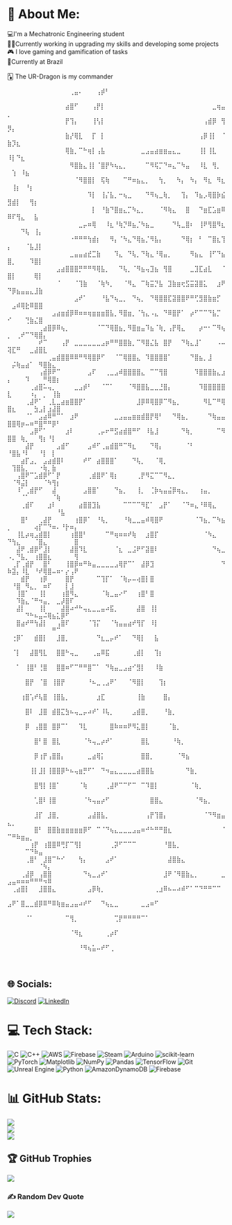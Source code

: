 # 💫 About Me:
💻I'm a Mechatronic Engineering student<br>👨‍💻Currently working in upgrading my skills and developing some projects<br>🎮 I love gaming and gamification of tasks<br>📍Currently at Brazil<br><br>🃁 The UR-Dragon is my commander<br><br>⠀⠀⠀⠀⠀⠀⠀⠀⠀⠀⠀⠀⠀⠀⢀⣤⠄⠀⠀⠀⢠⡾⠃⠀⠀⠀⠀⠀⠀⠀⠀⠀⠀⠀⠀⠀⠀⠀⠀⠀⠀⠀⠀⠀⠀⠀⠀⠀⠀⠀⠀⠀⠀⠀⠀⠀⠀⠀⠀⠀⠀⠀⠀⠀⠀<br>⠀⠀⠀⠀⠀⠀⠀⠀⠀⠀⠀⠀⠀⣴⣿⠋⠀⠀⠀⢠⡟⡇⠀⠀⠀⠀⠀⠀⠀⠀⠀⠀⠀⠀⠀⠀⠀⠀⠀⠀⠀⠀⠀⠀⠀⠀⣀⢶⣤⡀⠀⠀⠀⠀⠀⠀⠀⠀⠀⠀⠀⠀⠀⠀⠀<br>⠀⠀⠀⠀⠀⠀⠀⠀⠀⠀⠀⠀⠀⡟⢹⡄⠀⠀⠀⢸⢣⡇⠀⠀⠀⠀⠀⠀⠀⠀⠀⠀⠀⠀⠀⠀⠀⠀⠀⠀⠀⠀⠀⠀⢠⣾⡿⠀⢻⡻⡄⠀⠀⠀⠀⠀⠀⠀⠀⠀⠀⠀⠀⠀⠀<br>⠀⠀⠀⠀⠀⠀⠀⠀⠀⠀⠀⠀⠀⣷⡜⢿⣇⠀⠀⡏⠀⡇⠀⠀⠀⠀⠀⠀⠀⠀⠀⠀⠀⠀⠀⠀⠀⠀⠀⠀⠀⠀⠀⢠⡿⢸⡇⠀⠈⣷⡹⣆⠀⠀⠀⠀⠀⠀⠀⠀⠀⠀⠀⠀⠀<br>⠀⠀⠀⠀⠀⠀⠀⠀⠀⠀⠀⠀⠀⢿⣷⡀⠉⠓⢶⡇⢠⣧⠀⠀⠀⠀⠀⠀⠀⠀⣀⣠⣤⣴⣶⣶⣤⣄⣀⠀⠀⠀⠀⢸⡇⢸⣇⠀⠀⠸⡇⠙⣆⠀⠀⠀⠀⠀⠀⠀⠀⠀⠀⠀⠀<br>⠀⠀⠀⠀⠀⠀⠀⠀⠀⠀⠀⠀⠀⠀⠻⣿⣷⣄⢸⡇⠈⣿⡟⠳⢦⣄⡀⠀⠀⠀⠀⠉⠻⢯⡉⠙⠶⣄⠉⠳⣤⠀⠀⠸⣇⠀⢻⡀⠀⠀⢱⠀⠸⣦⠀⠀⠀⠀⠀⠀⠀⠀⠀⠀⠀<br>⠀⠀⠀⠀⠀⠀⠀⠀⠀⠀⠀⠀⠀⠀⠀⠈⠻⣿⣿⡇⠀⢯⢷⠀⠀⠀⠉⠛⠶⣦⣄⡀⠀⠀⢳⡀⠀⠀⠳⡄⠀⠳⡄⠀⠻⣆⠀⠻⣆⠀⢸⡆⠀⠘⡆⠀⠀⠀⠀⠀⠀⠀⠀⠀⠀<br>⠀⠀⠀⠀⠀⠀⠀⠀⠀⠀⠀⠀⠀⠀⠀⠀⠀⠀⠹⡇⠀⢸⡌⣧⡀⠒⢦⣀⠀⠀⠀⠙⠻⢦⣀⢷⡀⠀⠀⢹⡄⠀⠹⣦⡠⢿⣿⡷⣮⣻⣾⡇⠀⠀⢻⡆⠀⠀⠀⠀⠀⠀⠀⠀⠀<br>⠀⠀⠀⠀⠀⠀⠀⠀⠀⠀⠀⠀⠀⠀⠀⠀⠀⠀⠀⡇⠀⠘⣷⠙⣿⣶⣄⡉⠳⣄⡀⠀⠀⠀⠈⠻⢷⣄⠀⠀⣿⠀⠀⠙⣶⣏⣡⣶⠿⠿⠏⢻⣄⠀⠀⣧⠀⠀⠀⠀⠀⠀⠀⠀⠀<br>⠀⠀⠀⠀⠀⠀⠀⠀⠀⠀⠀⠀⠀⠀⠀⠀⣀⡤⠶⢿⠀⠀⠸⣆⠘⢷⡙⠿⣦⡈⠳⣦⣀⠀⠀⠀⠀⠙⢧⣀⣿⠆⠀⢸⠟⢻⣿⠻⣆⠀⠀⠀⠙⢧⠀⢸⡄⠀⠀⠀⠀⠀⠀⠀⠀<br>⠀⠀⠀⠀⠀⠀⠀⠀⠀⠀⠀⠀⠀⠀⠐⠛⠛⠛⢳⣾⡆⠀⠀⠻⡄⠈⠳⣄⠙⢿⣦⡈⠻⣧⡄⠀⠀⠀⠀⠙⢿⡆⠀⠃⠀⠉⣿⣆⢹⡄⠀⠀⠀⠈⣧⣸⡇⠀⠀⠀⠀⠀⠀⠀⠀<br>⠀⠀⠀⠀⠀⠀⠀⠀⠀⠀⠀⠀⠀⠀⣀⣤⣤⣴⣞⣉⣷⠀⠀⠀⠹⣄⠀⠙⢧⡀⠙⢷⣄⠘⢿⣤⡀⠀⠀⠀⠀⠻⣦⣄⠀⢸⠋⠙⣦⣿⡀⠀⠀⠀⠹⣿⡇⠀⠀⠀⠀⠀⠀⠀⠀<br>⠀⠀⠀⠀⠀⠀⠀⠀⠀⠀⠀⣠⣴⣿⣿⣿⡛⠛⠛⠻⢿⣧⡀⠀⠀⠙⢧⡀⠈⠻⣦⢤⣹⣦⠀⢻⣿⠀⠀⠀⠀⣀⣹⣏⣴⣇⠀⠀⠈⣿⡇⠀⠀⠀⠀⢿⡇⠀⠀⠀⠀⠀⠀⠀⠀<br>⠀⠀⠀⠀⠀⠀⠀⠀⠀⠀⠀⠈⠀⠀⠀⠈⢹⣷⠀⠀⠈⢷⠳⡀⠀⠀⠈⠻⣄⠀⠉⢷⣭⡙⣧⠀⣹⣷⣶⢖⣫⣭⣽⣿⣅⠀⠀⣰⠟⠙⡿⣦⣤⣤⣄⣸⣷⠀⠀⠀⠀⠀⠀⠀⠀<br>⠀⠀⠀⠀⠀⠀⠀⠀⠀⠀⠀⠀⠀⠀⠀⣠⠞⠁⠀⠀⠀⠘⣧⠙⢦⣀⡀⠀⠙⢦⡀⠀⠙⢿⣿⣿⣏⣽⣿⣿⠟⠛⢋⣻⣿⣷⣶⡋⠀⠀⣠⠾⢿⣗⠿⣿⣿⠀⠀⠀⠀⠀⠀⠀⠀<br>⠀⠀⠀⠀⠀⠀⠀⠀⠀⠀⣠⣴⣶⣾⡿⠿⠶⠶⢶⣶⣶⣶⣿⣧⡀⠻⣿⣶⡀⠈⢳⣄⠠⣄⠀⠙⠿⣿⡟⠁⠀⡴⠋⠉⠉⠙⣧⡉⠀⠊⠀⠀⠀⢙⣷⣌⣿⠀⠀⠀⠀⠀⠀⠀⠀<br>⠀⠀⠀⠀⠀⠀⠀⢀⣴⣿⡿⠿⢦⡀⠀⠀⠀⠀⠀⠀⠈⠉⠙⢿⣿⣦⡀⠻⣿⣶⣤⠹⣦⠈⢷⡀⢠⡟⢿⣄⠀⠀⠀⡴⠒⠂⠉⠻⢦⡀⠀⢀⠞⠉⠙⢿⣿⡄⠀⠀⠀⠀⠀⠀⠀<br>⠀⠀⠀⠀⠀⠀⠀⠞⠉⠀⠀⠀⢠⡟⠀⣀⣀⣀⣀⣀⣀⣠⡶⠛⠛⣿⣿⣷⡀⠉⠻⣿⣌⣧⠀⣿⡟⠀⠀⠙⢷⣄⣸⠁⠀⠀⠀⠠⠤⢽⣏⠛⠀⠀⣀⣼⣿⣇⠀⠀⠀⠀⠀⠀⠀<br>⠀⠀⠀⠀⠀⠀⠀⠀⠀⢀⣤⣾⣿⣿⠿⠿⠛⠻⢿⣿⡿⠋⠀⠀⠈⠉⢿⣿⣿⣄⠀⠹⣿⣿⣿⣿⠁⠀⠀⠀⠀⠙⣿⣦⡀⣸⠀⠀⠀⠀⡬⢷⣤⣴⠁⠀⠻⣿⣷⣄⠀⠀⠀⠀⠀<br>⠀⠀⠀⠀⠀⠀⠀⢠⣾⡿⠟⠉⠀⠀⠀⠀⠀⠀⣠⠏⠀⠀⢀⣀⣠⠾⣿⣿⣿⣿⣄⠀⠉⠉⢻⣿⠀⠀⠀⠀⠀⠀⠹⣿⣿⣿⣷⣄⣰⡄⠀⠀⠀⠹⠀⠀⠀⠛⢿⣿⡆⠀⠀⠀⠀<br>⠀⠀⠀⠀⠀⢀⣴⣿⠥⢤⡀⠀⠀⠀⠀⣀⣠⡾⠃⠀⠀⠈⠉⠁⠀⠀⠀⠈⠻⣿⣿⣧⣀⣀⣘⣿⡄⠀⠀⠀⠀⠀⠀⠹⣿⣿⣿⣿⣿⣇⠀⠀⠀⠀⠰⡄⠀⡀⠀⢸⣷⠀⠀⠀⠀<br>⠀⠀⠀⠀⢀⣼⠟⠁⠀⢀⣇⣀⣴⣶⣿⣿⡟⠁⠀⠀⠀⠀⠀⠀⠀⠀⠀⠀⠀⣸⡿⠿⢿⣿⡿⠉⠻⣦⡀⠀⠀⠀⠀⠀⠻⣇⠉⠛⢿⣿⣆⠀⠀⠀⠀⣳⣠⡇⣰⣼⣿⠀⠀⠀⠀<br>⠀⠀⠀⠀⠈⠁⠀⣠⣴⠿⠛⠉⠁⠀⣰⠟⠀⠀⠀⠀⠀⠀⠀⠀⣀⣠⣤⣤⣶⣶⣾⣿⡟⢿⠃⠀⠀⠙⢿⣦⡀⠀⠀⠀⠀⠙⢷⣤⣤⣿⣿⢿⡶⠤⠶⠛⣿⠛⠛⡿⠃⠀⠀⠀⠀<br>⠀⠀⠀⠀⠀⣠⡿⠋⠁⠀⠀⠀⠀⣰⠇⠀⠀⠀⠀⠀⢀⡤⠖⠛⣫⣴⣾⣿⠛⠋⠀⠸⣧⣸⠀⠀⠀⠀⠀⠙⢷⡀⠀⠀⠀⠀⠀⠉⠻⣿⣿⠀⢷⡀⠀⠀⢻⡆⠘⡇⠀⠀⠀⠀⠀<br>⠀⠀⠀⠀⣼⡟⠀⠀⠀⠀⠀⣠⣾⠋⠀⠀⠀⠀⣠⠾⠋⢀⣤⣾⣿⠛⠉⠻⣆⠀⠀⠀⠙⢿⡄⠀⠀⠀⠀⠀⠈⠃⠀⠀⠀⠀⠀⠀⠀⠘⣿⣧⠘⠇⠀⠀⠘⡇⠀⡇⠀⠀⠀⠀⠀<br>⠀⠀⠀⣴⡏⣠⡀⠀⣠⣴⣾⣿⠇⠀⠀⠀⠀⠞⠋⠀⣴⣿⣿⣿⠁⠀⠀⠀⠙⢧⡀⠀⠀⠈⢿⡀⠀⠀⠀⠀⠀⠀⠀⠀⠀⠀⠀⠀⠀⠀⢹⣿⣧⡀⠀⠀⠐⢷⡀⣷⠀⠀⠀⠀⠀<br>⠀⠀⢠⣿⠟⠉⣡⣾⡿⠋⠁⡟⠀⠀⠀⠀⠀⠀⢀⣾⣿⠟⠁⢿⡆⠀⠀⠀⠀⢀⡟⠻⣍⠉⠉⠻⣄⡀⠀⠀⠀⠀⠀⠀⠀⠀⠀⠀⠀⠀⠈⠻⣬⡇⠀⠀⠀⠈⠳⢻⡆⠀⠀⠀⠀<br>⠀⠀⠸⠁⢀⣾⡟⠋⠀⠀⣼⠀⠀⠀⠀⠀⠀⣠⣿⣿⠁⠀⠀⠀⠙⣦⡀⠀⠀⢸⡀⠀⢈⡷⢦⣤⣬⡿⢶⣄⡀⠀⠀⢰⣤⡀⠀⠀⠀⠀⠀⠀⠈⠁⠀⠀⠀⠀⠀⠈⢷⠀⠀⠀⠀<br>⠀⠀⠀⢀⣾⠏⠀⠀⠀⣰⠇⠀⠀⠀⠀⠀⣴⣿⣿⣹⣧⠀⠀⠀⠀⠀⠉⠉⠉⠉⠻⣏⠁⠀⣠⡟⠁⠀⠀⠈⠙⠶⣄⠘⠿⢿⣄⠀⠀⠀⠀⠀⠀⠀⠀⠀⠀⠀⠀⠀⠘⣧⠀⠀⠀<br>⠀⠀⠀⣿⠃⠀⠀⢀⣼⡟⠀⠀⠀⠀⠀⢰⣿⡿⠁⠀⠘⢧⡀⠀⠀⠀⠘⢷⣀⣀⣤⠾⢿⣿⠟⠀⠀⠀⠀⠀⠀⠀⠈⠹⣦⡀⠉⠳⣦⡀⠀⠀⠀⠀⠀⢴⡏⠉⠙⠶⠄⠘⡗⠶⡄<br>⠀⠀⢸⣇⡴⢶⣠⣾⣿⡇⠀⠀⠀⠀⢰⣿⣿⠃⠀⠀⠀⠀⠉⠛⢶⠶⠶⠞⢷⠀⠀⣰⣿⡏⠀⠀⠀⠀⠀⠀⠀⠀⠀⠀⠈⠳⣄⠀⠀⠙⢳⣄⠀⠀⠀⠈⣿⣄⠀⠀⠀⠀⠀⠀⣿<br>⠀⠀⣼⠟⢀⣾⡿⠋⣸⡇⠀⠀⠀⠀⣼⣿⠹⣇⠀⠀⠀⠀⠀⠀⠈⣆⠀⣀⣨⠟⠋⣽⣿⠇⠀⠀⠀⠀⠀⠀⠀⠀⠀⠀⠀⠀⠙⢦⣀⠠⡀⠙⣧⡀⠀⢰⣿⣿⣆⠀⠀⠀⠀⠀⢻<br>⠀⢀⡏⢀⣾⡟⠀⠀⣿⠃⠀⠀⠀⢸⣿⡿⠶⠛⠷⣤⣀⣀⣀⣀⣠⢿⡟⠉⠁⠀⣼⡿⣹⠀⠀⠀⠀⠀⠀⠀⠀⠀⠀⠀⠀⠀⠀⠀⠙⠷⣽⡄⠸⣇⠀⠘⠞⢿⣿⠤⠶⠂⡔⢠⠟<br>⠀⠀⠀⣾⡟⠀⠀⢰⡿⠀⠀⠀⠀⣿⡟⠀⠀⠀⠀⠀⠉⢹⡏⠁⠀⠈⢷⡤⠤⢴⣿⡇⣿⠀⠀⠀⠀⠀⠀⠀⠀⠀⠀⠀⠀⠀⠀⠀⠀⠀⠘⣿⠀⠻⣄⡀⠀⠶⠏⠀⠀⠀⡇⣸⠀<br>⠀⠀⢸⣿⠁⠀⠀⢸⡇⠀⠀⠀⢰⣿⠻⣄⠀⠀⠀⠀⠀⠈⢷⣀⣤⠔⠋⠀⠀⢰⣿⠃⣿⠀⠀⠀⠀⠀⠀⠀⠀⠀⠀⠀⠀⠀⠀⠀⠀⠀⠀⠹⣷⣄⠈⠛⠲⣤⡀⠀⣀⡼⣿⠏⠀<br>⠀⠀⣼⡇⠀⠀⠀⢸⡇⠀⠀⠀⣼⣿⠴⠚⠓⢤⣄⣀⣀⣤⠴⣯⡀⠀⠀⠀⠀⣼⣿⠀⢸⡇⠀⠀⠀⠀⠀⠀⠀⠀⠀⠀⠀⠀⠀⠀⠀⠀⠀⠀⠀⠙⠓⠦⣤⠬⢿⣦⣅⡿⠋⠀⠀<br>⠀⠀⣿⣴⠞⠛⢳⣼⡇⠀⠀⢠⣿⠏⠀⠀⠀⠀⠈⢹⡍⠀⠀⠈⢳⣤⣤⣴⠞⢻⡏⠀⠸⡇⠀⠀⠀⠀⠀⠀⠀⠀⠀⠀⠀⠀⠀⠀⠀⠀⠀⠀⠀⠀⠀⠀⠀⠀⠀⠛⠉⠀⠀⠀⠀<br>⠀⢐⡿⠁⠀⠀⣾⣿⡇⠀⠀⣸⣿⡀⠀⠀⠀⠀⠀⠀⠙⣆⣀⡤⠞⠁⠀⠀⠙⢿⡇⠀⠀⣧⠀⠀⠀⠀⠀⠀⠀⠀⠀⠀⠀⠀⠀⠀⠀⠀⠀⠀⠀⠀⠀⠀⠀⠀⠀⠀⠀⠀⠀⠀⠀<br>⠀⠈⡇⠀⠀⣼⣿⢻⣇⠀⠀⣿⣿⠓⢤⣀⠀⠀⠀⢀⣤⠿⣯⠀⠀⠀⠀⠀⢀⣾⡇⠀⠀⢹⡆⠀⠀⠀⠀⠀⠀⠀⠀⠀⠀⠀⠀⠀⠀⠀⠀⠀⠀⠀⠀⠀⠀⠀⠀⠀⠀⠀⠀⠀⠀<br>⠀⠀⠁⠀⢸⣿⠃⢘⣿⠀⠀⣿⣿⠶⠋⠉⠛⠛⣿⠉⠁⠀⠙⢷⣤⣀⣠⣴⠊⣻⡇⠀⠀⠸⣷⠀⠀⠀⠀⠀⠀⠀⠀⠀⠀⠀⠀⠀⠀⠀⠀⠀⠀⠀⠀⠀⠀⠀⠀⠀⠀⠀⠀⠀⠀<br>⠀⠀⠀⠀⣿⡟⠀⠈⣿⠀⢸⣿⡟⠀⠀⠀⠀⠀⠘⠦⣀⢀⣠⠟⠁⠀⠀⠈⠻⣿⡇⠀⠀⠀⢹⡆⠀⠀⠀⠀⠀⠀⠀⠀⠀⠀⠀⠀⠀⠀⠀⠀⠀⠀⠀⠀⠀⠀⠀⠀⠀⠀⠀⠀⠀<br>⠀⠀⠀⢰⣿⢡⠞⢧⣿⠀⢸⣿⣧⡀⠀⠀⠀⠀⠀⠀⣰⣏⠀⠀⠀⠀⠀⠀⠀⢸⣷⠀⠀⠀⠀⣿⡄⠀⠀⠀⠀⠀⠀⠀⠀⠀⠀⠀⠀⠀⠀⠀⠀⠀⠀⠀⠀⠀⠀⠀⠀⠀⠀⠀⠀<br>⠀⠀⠀⠀⣿⠇⠀⣸⣿⠀⣾⣿⣍⣳⠦⢤⣀⡤⠴⠞⠁⠸⢧⡀⠀⠀⠀⠀⣠⣾⣿⡀⠀⠀⠀⠘⣷⡀⠀⠀⠀⠀⠀⠀⠀⠀⠀⠀⠀⠀⠀⠀⠀⠀⠀⠀⠀⠀⠀⠀⠀⠀⠀⠀⠀<br>⠀⠀⠀⠀⡿⠀⢠⣿⣿⠀⣿⡿⠉⠁⠀⠀⠹⣇⠀⠀⠀⠀⠀⣿⠷⠶⠶⠟⠻⣅⣿⡇⠀⠀⠀⠀⠈⣷⡀⠀⠀⠀⠀⠀⠀⠀⠀⠀⠀⠀⠀⠀⠀⠀⠀⠀⠀⠀⠀⠀⠀⠀⠀⠀⠀<br>⠀⠀⠀⠀⠀⠀⣿⠃⣿⠀⣿⣇⠀⠀⠀⠀⠀⠈⠳⢤⣀⡴⠞⠁⠀⠀⠀⠀⠀⠀⣿⣇⠀⠀⠀⠀⠀⠘⢷⡀⠀⠀⠀⠀⠀⠀⠀⠀⠀⠀⠀⠀⠀⠀⠀⠀⠀⠀⠀⠀⠀⠀⠀⠀⠀<br>⠀⠀⠀⠀⠀⠀⡿⢰⡟⢠⣿⣿⡄⠀⠀⠀⠀⠀⣀⣴⢿⡅⠀⠀⠀⠀⠀⠀⠀⠀⣿⣿⡀⠀⠀⠀⠀⠀⠈⠻⣦⠀⠀⠀⠀⠀⠀⠀⠀⠀⠀⠀⠀⠀⠀⠀⠀⠀⠀⠀⠀⠀⠀⠀⠀<br>⠀⠀⠀⠀⠀⢸⡇⣸⡇⢸⣿⣿⡿⠓⠦⢤⣶⡛⠋⠁⠀⠙⠲⣤⣄⣀⣀⣀⣀⣴⣿⣿⣧⠀⠀⠀⠀⠀⠀⠀⠙⣷⡀⠀⠀⠀⠀⠀⠀⠀⠀⠀⠀⠀⠀⠀⠀⠀⠀⠀⠀⠀⠀⠀⠀<br>⠀⠀⠀⠀⠀⠀⣿⢻⡇⢸⣿⠁⠀⠀⠀⠀⠈⢷⠀⠀⠀⠀⢀⣼⠟⠉⠉⠋⠉⠀⠉⠹⣿⡇⠀⠀⠀⠀⠀⠀⠀⠈⢷⡀⠀⠀⠀⠀⠀⠀⠀⠀⠀⠀⠀⠀⠀⠀⠀⠀⠀⠀⠀⠀⠀<br>⠀⠀⠀⠀⠀⠀⢁⣿⠇⢸⣿⠀⠀⠀⠀⠀⠀⠈⠳⢤⣤⡴⠋⠀⠀⠀⠀⠀⠀⠀⠀⠀⣿⣿⣄⠀⠀⠀⠀⠀⠀⠀⠈⠻⣦⡀⠀⠀⠀⠀⠀⠀⠀⠀⠀⠀⠀⠀⠀⠀⠀⠀⠀⠀⠀<br>⠀⠀⠀⠀⠀⠀⣸⡏⠀⣸⣿⡀⠀⠀⠀⠀⠀⠀⣠⣼⣿⣧⡀⠀⠀⠀⠀⠀⠀⠀⠀⢠⡟⢹⣿⡄⠀⠀⠀⠀⠀⠀⠀⠀⠈⠙⠻⣶⣤⣄⡀⠀⠀⠀⠀⠀⠀⠀⠀⠀⠀⠀⠀⠀⠀<br>⠀⠀⠀⠀⠀⠀⣿⠃⠀⣿⣿⣷⣶⣶⣶⣶⣶⡿⠋⠀⠉⠈⠙⢦⣄⣀⣀⣀⣠⣤⠶⠚⠓⠛⠛⣿⣆⠀⠀⠀⠀⠀⠀⠀⠀⠀⠀⠀⠈⠉⠛⠷⣶⣤⡀⠀⠀⠀⠀⠀⠀⠀⠀⠀⠀<br>⠀⠀⠀⠀⠀⢰⡟⠀⢰⣿⣿⠿⢛⡏⠉⢻⡇⠀⠀⠀⠀⠀⠀⢀⡽⠋⠉⠉⠉⠀⠀⠀⠀⠀⠀⠘⣿⣧⡀⠀⠀⠀⠀⠀⠀⠀⠀⠀⠀⠀⠀⠀⠀⠉⠙⠷⣤⠀⠀⠀⠀⠀⠀⠀⠀<br>⠀⠀⠀⠀⢀⣿⠃⠀⣸⣿⠉⠓⠊⠀⠀⠀⢳⡄⠀⠀⠀⠀⣠⠞⠁⠀⠀⠀⠀⠀⠀⠀⠀⠀⠀⠀⣼⣿⣷⣄⠀⠀⠀⠀⠀⠀⠀⠀⠀⠀⠀⠀⠀⠀⠀⠀⠈⠳⡄⠀⠀⠀⠀⠀⠀<br>⠀⠀⠀⢀⣼⡿⠀⢠⣿⣿⠀⠀⠀⠀⠀⠀⠀⠙⢦⣀⣠⠞⠁⠀⠀⠀⠀⠀⠀⠀⠀⠀⠀⠀⠀⣸⠟⠈⠻⣿⣷⣄⡀⠀⠀⠀⠀⠀⣀⣠⣤⠶⠶⠶⠛⠛⠛⠲⠿⠀⠀⠀⠀⠀⠀<br>⠀⢀⣴⣿⡇⠀⠀⣸⣿⣿⣄⠀⠀⠀⠀⠀⠀⠀⣠⡿⢷⡀⠀⠀⠀⠀⠀⠀⠀⠀⠀⠀⠀⢀⣰⠿⠦⠤⠴⠾⠋⠁⠉⠙⠛⠛⠉⠉⠀⠀⠀⠀⠀⠀⠀⠀⠀⠀⠀⠀⠀⠀⠀⠀⠀<br>⣠⠟⠁⣿⣀⣀⣾⡿⠿⠛⠿⢷⣶⣤⣠⣤⠴⠞⠋⠀⠀⠙⢦⣄⣀⠀⠀⠀⠀⠀⣀⣠⠶⠋⠀⠀⠀⠀⠀⠀⠀⠀⠀⠀⠀⠀⠀⠀⠀⠀⠀⠀⠀⠀⠀⠀⠀⠀⠀⠀⠀⠀⠀⠀⠀<br>⠀⠀⠀⠀⠈⠁⠀⠀⠀⠀⠀⠀⠀⠉⢻⡀⠀⠀⠀⠀⠀⠀⠀⠀⢉⡟⠛⠛⠛⠛⠉⠁⠀⠀⠀⠀⠀⠀⠀⠀⠀⠀⠀⠀⠀⠀⠀⠀⠀⠀⠀⠀⠀⠀⠀⠀⠀⠀⠀⠀⠀⠀⠀⠀⠀<br>⠀⠀⠀⠀⠀⠀⠀⠀⠀⠀⠀⠀⠀⠀⠈⠻⣆⠀⠀⠀⠀⠀⢀⡴⠏⠀⠀⠀⠀⠀⠀⠀⠀⠀⠀⠀⠀⠀⠀⠀⠀⠀⠀⠀⠀⠀⠀⠀⠀⠀⠀⠀⠀⠀⠀⠀⠀⠀⠀⠀⠀⠀⠀⠀⠀<br>⠀⠀⠀⠀⠀⠀⠀⠀⠀⠀⠀⠀⠀⠀⠀⠀⠘⠻⢦⣥⠤⠞⠋⢀⠀⠀⠀⠀⠀⠀⠀⠀⠀⠀⠀⠀⠀⠀⠀⠀⠀⠀⠀⠀⠀⠀⠀⠀⠀⠀⠀⠀⠀⠀⠀⠀⠀⠀⠀⠀⠀⠀⠀⠀⠀⠀⠀⠀⠀⠀⠀⠀⠀⠀⠀⠀⠀⠀⠀⠀⠀⠀⠀⠀⠀⠀⠀⠀⠀⠀⠀⠀⠀⠀⠀⠀⠀⠀⠀⠀⠀⠀⠀⠀⠀⠀⠀⠀⠀⠀


## 🌐 Socials:
[![Discord](https://img.shields.io/badge/Discord-%237289DA.svg?logo=discord&logoColor=white)](https://discord.gg/rankiry) [![LinkedIn](https://img.shields.io/badge/LinkedIn-%230077B5.svg?logo=linkedin&logoColor=white)](https://linkedin.com/in/https://www.linkedin.com/in/rafaziz) 

# 💻 Tech Stack:
![C](https://img.shields.io/badge/c-%2300599C.svg?style=plastic&logo=c&logoColor=white) ![C++](https://img.shields.io/badge/c++-%2300599C.svg?style=plastic&logo=c%2B%2B&logoColor=white) ![AWS](https://img.shields.io/badge/AWS-%23FF9900.svg?style=plastic&logo=amazon-aws&logoColor=white) ![Firebase](https://img.shields.io/badge/firebase-%23039BE5.svg?style=plastic&logo=firebase) ![Steam](https://img.shields.io/badge/steam-%23000000.svg?style=plastic&logo=steam&logoColor=white) ![Arduino](https://img.shields.io/badge/-Arduino-00979D?style=plastic&logo=Arduino&logoColor=white) ![scikit-learn](https://img.shields.io/badge/scikit--learn-%23F7931E.svg?style=plastic&logo=scikit-learn&logoColor=white) ![PyTorch](https://img.shields.io/badge/PyTorch-%23EE4C2C.svg?style=plastic&logo=PyTorch&logoColor=white) ![Matplotlib](https://img.shields.io/badge/Matplotlib-%23ffffff.svg?style=plastic&logo=Matplotlib&logoColor=black) ![NumPy](https://img.shields.io/badge/numpy-%23013243.svg?style=plastic&logo=numpy&logoColor=white) ![Pandas](https://img.shields.io/badge/pandas-%23150458.svg?style=plastic&logo=pandas&logoColor=white) ![TensorFlow](https://img.shields.io/badge/TensorFlow-%23FF6F00.svg?style=plastic&logo=TensorFlow&logoColor=white) ![Git](https://img.shields.io/badge/git-%23F05033.svg?style=plastic&logo=git&logoColor=white) ![Unreal Engine](https://img.shields.io/badge/unrealengine-%23313131.svg?style=plastic&logo=unrealengine&logoColor=white) ![Python](https://img.shields.io/badge/python-3670A0?style=plastic&logo=python&logoColor=ffdd54) ![AmazonDynamoDB](https://img.shields.io/badge/Amazon%20DynamoDB-4053D6?style=plastic&logo=Amazon%20DynamoDB&logoColor=white) ![Firebase](https://img.shields.io/badge/firebase-a08021?style=plastic&logo=firebase&logoColor=ffcd34)
# 📊 GitHub Stats:
![](https://github-readme-stats.vercel.app/api?username=rafaziz&theme=codeSTACKr&hide_border=false&include_all_commits=true&count_private=false)<br/>
![](https://nirzak-streak-stats.vercel.app/?user=rafaziz&theme=codeSTACKr&hide_border=false)<br/>
![](https://github-readme-stats.vercel.app/api/top-langs/?username=rafaziz&theme=codeSTACKr&hide_border=false&include_all_commits=true&count_private=false&layout=compact)

## 🏆 GitHub Trophies
![](https://github-profile-trophy.vercel.app/?username=rafaziz&theme=dark&no-frame=false&no-bg=false&margin-w=4)

### ✍️ Random Dev Quote
![](https://quotes-github-readme.vercel.app/api?type=horizontal&theme=dark)

<!-- Proudly created with GPRM ( https://gprm.itsvg.in ) -->

